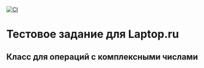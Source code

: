 [![CI](https://github.com/1NQ457/complex-test/actions/workflows/php.yml/badge.svg)](https://github.com/1NQ457/complex-test/actions/workflows/php.yml)


# Тестовое задание для Laptop.ru
## Класс для операций с комплексными числами